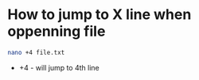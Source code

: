 # How to jump to X line when oppenning file

```bash
nano +4 file.txt
```

- +4 - will jump to 4th line
